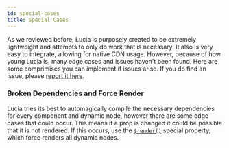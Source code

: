 ```yaml
---
id: special-cases
title: Special Cases
---
```


As we reviewed before, Lucia is purposely created to be extremely lightweight and attempts to only do work that is necessary. It also is very easy to integrate, allowing for native CDN usage. However, because of how young Lucia is, many edge cases and issues haven't been found. Here are some comprimises you can implement if issues arise. If you do find an issue, please [report it here](https://github.com/aidenybai/lucia/issues).

### Broken Dependencies and Force Render

Lucia tries its best to automagically compile the necessary dependencies for every component and dynamic node, however there are some edge cases that could occur. This means if a prop is changed it could be possible that it is not rendered. If this occurs, use the [`$render()`](/docs/specialProperties/render-property) special property, which force renders all dynamic nodes.
